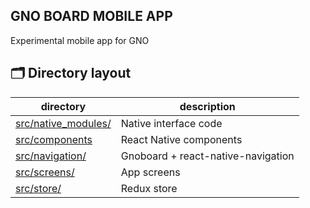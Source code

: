 ## GNO BOARD MOBILE APP

Experimental mobile app for GNO


## 🗂️ Directory layout

| directory                                            | description                                                                                    |
| ---------------------------------------------------- | ---------------------------------------------------------------------------------------------- |
| [src/native_modules/](./src/native_modules)              | Native interface code                                                                          |
| [src/components](./src/components)                       | React Native components                                                                        |
| [src/navigation/](./src/navigation)                      | Gnoboard + react-native-navigation                                                      |
| [src/screens/](./src/screens)                            | App screens                                                                                    |
| [src/store/](./src/store)                                | Redux store                                                                                    |
